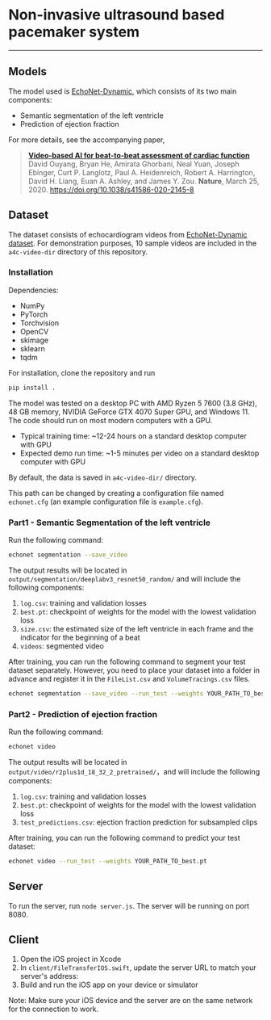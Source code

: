 # Non-invasive ultrasound based pacemaker system
------------------------------------------------------------------------------

## Models

The model used is [EchoNet-Dynamic](https://github.com/echonet/dynamic?tab=readme-ov-file), which consists of its two main components:

- Semantic segmentation of the left ventricle
- Prediction of ejection fraction

For more details, see the accompanying paper,

> [**Video-based AI for beat-to-beat assessment of cardiac function**](https://www.nature.com/articles/s41586-020-2145-8)<br/>
> David Ouyang, Bryan He, Amirata Ghorbani, Neal Yuan, Joseph Ebinger, Curt P. Langlotz, Paul A. Heidenreich, Robert A. Harrington, David H. Liang, Euan A. Ashley, and James Y. Zou. <b>Nature</b>, March 25, 2020. https://doi.org/10.1038/s41586-020-2145-8

## Dataset

The dataset consists of echocardiogram videos from [EchoNet-Dynamic dataset](https://echonet.github.io/dynamic/). For demonstration purposes, 10 sample videos are included in the `a4c-video-dir` directory of this repository.

### Installation

Dependencies:

  - NumPy
  - PyTorch
  - Torchvision
  - OpenCV
  - skimage
  - sklearn
  - tqdm

For installation, clone the repository and run

```zsh
pip install .
```

The model was tested on a desktop PC with AMD Ryzen 5 7600 (3.8 GHz), 48 GB memory, NVIDIA GeForce GTX 4070 Super GPU, and Windows 11. The code should run on most modern computers with a GPU.

- Typical training time: ~12-24 hours on a standard desktop computer with GPU
- Expected demo run time: ~1-5 minutes per video on a standard desktop computer with GPU

By default, the data is saved in `a4c-video-dir/` directory.

This path can be changed by creating a configuration file named `echonet.cfg` (an example configuration file is `example.cfg`).


### Part1 - Semantic Segmentation of the left ventricle

Run the following command:

```zsh
echonet segmentation --save_video
```

The output results will be located in `output/segmentation/deeplabv3_resnet50_random/` and will include the following components:

1. `log.csv`: training and validation losses
2. `best.pt`: checkpoint of weights for the model with the lowest validation loss
3. `size.csv`: the estimated size of the left ventricle in each frame and the indicator for the beginning of a beat
4. `videos`: segmented video

After training, you can run the following command to segment your test dataset separately. However, you need to place your dataset into a folder in advance and register it in the `FileList.csv` and `VolumeTracings.csv` files.

```zsh
echonet segmentation --save_video --run_test --weights YOUR_PATH_TO_best.pt
```

### Part2 - Prediction of ejection fraction

Run the following command:

```zsh
echonet video
```

The output results will be located in `output/video/r2plus1d_18_32_2_pretrained/`，and will include the following components:

1. `log.csv`: training and validation losses
2. `best.pt`: checkpoint of weights for the model with the lowest validation loss
3. `test_predictions.csv`: ejection fraction prediction for subsampled clips

After training, you can run the following command to predict your test dataset:

```zsh
echonet video --run_test --weights YOUR_PATH_TO_best.pt
```

## Server

To run the server, run `node server.js`. The server will be running on port 8080.

## Client
1. Open the iOS project in Xcode
2. In `client/FileTransferIOS.swift`, update the server URL to match your server's address:
3. Build and run the iOS app on your device or simulator

Note: Make sure your iOS device and the server are on the same network for the connection to work.
